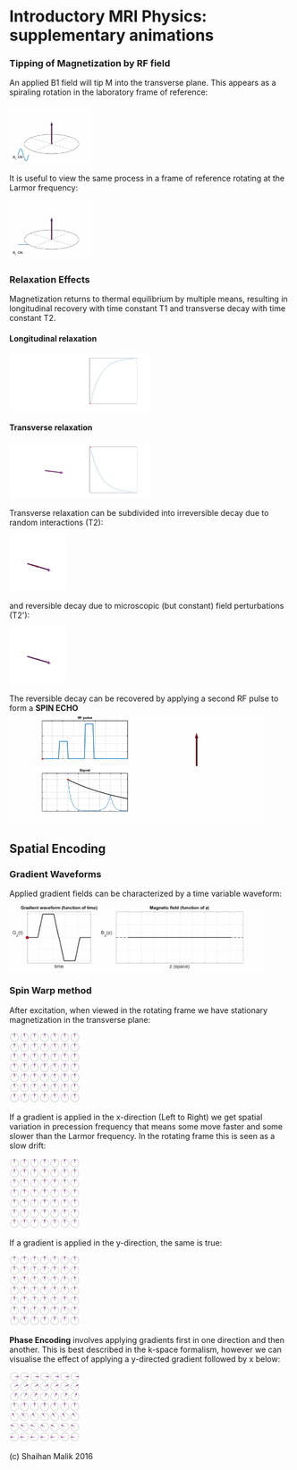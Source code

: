 # Introductory MRI Physics: supplementary animations

### Tipping of Magnetization by RF field

An applied B1 field will tip M into the transverse plane.
This appears as a spiraling rotation in the laboratory frame of reference:

<img src="images/excite_labframe.gif" width="30%">

It is useful to view the same process in a frame of reference rotating at the Larmor frequency:

<img src="images/excite_rotframe.gif" width="30%">

### Relaxation Effects

Magnetization returns to thermal equilibrium by multiple means, resulting in longitudinal recovery with time constant T1 and transverse decay with time constant T2.

#### Longitudinal relaxation

<img src="images/M_bloch_t1.gif" width="50%">

#### Transverse relaxation

<img src="images/M_bloch_t2graph.gif" width="50%">

Transverse relaxation can be subdivided into irreversible decay due to random interactions (T2):

<img src="images/M_bloch_t2.gif" width="20%">

and reversible decay due to microscopic (but constant) field perturbations (T2'):

<img src="images/M_bloch_t2prime.gif" width="20%">

The reversible decay can be recovered by applying a second RF pulse to form a **SPIN ECHO**
<img src="images/M_spin_echo.gif" width="90%">

## Spatial Encoding

### Gradient Waveforms
Applied gradient fields can be characterized by a time variable waveform:

<img src="images/output_sDdnMn.gif" width="90%">


### Spin Warp method

After excitation, when viewed in the rotating frame we have stationary magnetization in the transverse plane:

<img src="images/spinwarp1.png" width="25%">

If a gradient is applied in the x-direction (Left to Right) we get spatial variation in precession frequency that means some move faster and some slower than the Larmor frequency. In the rotating frame this is seen as a slow drift:

<img src="images/spinwarp_Gx.gif" width="25%">

If a gradient is applied in the y-direction, the same is true:

<img src="images/spinwarp_Gy.gif" width="25%">

**Phase Encoding** involves applying gradients first in one direction and then another. This is best described in the k-space formalism, however we can visualise the effect of applying a y-directed gradient followed by x below:

<img src="images/spinwarp_Gyblip2_Gx.gif" width="25%">



(c) Shaihan Malik 2016
